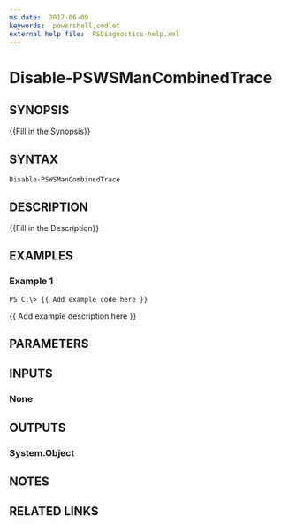 ```yaml
---
ms.date:  2017-06-09
keywords:  powershell,cmdlet
external help file:  PSDiagnostics-help.xml
---
```


# Disable-PSWSManCombinedTrace

## SYNOPSIS
{{Fill in the Synopsis}}

## SYNTAX

```
Disable-PSWSManCombinedTrace
```

## DESCRIPTION
{{Fill in the Description}}

## EXAMPLES

### Example 1
```
PS C:\> {{ Add example code here }}
```

{{ Add example description here }}

## PARAMETERS

## INPUTS

### None


## OUTPUTS

### System.Object

## NOTES

## RELATED LINKS

